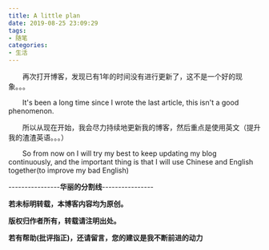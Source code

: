 ```yaml
---
title: A little plan
date: 2019-08-25 23:09:29
tags:
- 随笔
categories: 
- 生活
---
```


&emsp;&emsp;再次打开博客，发现已有1年的时间没有进行更新了，这不是一个好的现象。。。

&emsp;&emsp;It's been a long time since I wrote the last article, this isn't a good phenomenon.

&emsp;&emsp;所以从现在开始，我会尽力持续地更新我的博客，然后重点是使用英文（提升我的渣渣英语。。。）

&emsp;&emsp;So from now on I will try my best to keep updating my blog continuously, and the important thing is that I will use Chinese and English together(to improve my bad English)

<!-- more -->
----------------**华丽的分割线**----------------

**若未标明转载，本博客内容均为原创。**

**版权归作者所有，转载请注明出处。**

**若有帮助(批评指正)，还请留言，您的建议是我不断前进的动力**
